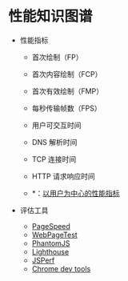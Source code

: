 # 性能知识图谱

- 性能指标

  - 首次绘制（FP）
  - 首次内容绘制（FCP）
  - 首次有效绘制（FMP）
  - 每秒传输帧数（FPS）
  - 用户可交互时间
  - DNS 解析时间
  - TCP 连接时间
  - HTTP 请求响应时间

  - \*：[以用户为中心的性能指标](https://juejin.im/post/5b0260ba51882542682e8250)

- 评估工具

  - [PageSpeed](https://developers.google.com/speed/pagespeed/insights/?hl=zh-cn)
  - [WebPageTest](https://www.webpagetest.org/)
  - [PhantomJS](https://phantomjs.org/)
  - [Lighthouse](https://developers.google.com/web/tools/lighthouse)
  - [JSPerf](https://github.com/jsperf/jsperf.com)
  - [Chrome dev tools](https://developers.google.com/web/tools/chrome-devtools)
